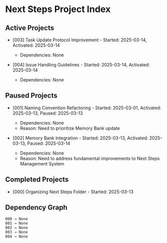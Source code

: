 # Next Steps Project Index

## Active Projects
- [003] Task Update Protocol Improvement - Started: 2025-03-14, Activated: 2025-03-14
  - Dependencies: None

- [004] Issue Handling Guidelines - Started: 2025-03-14, Activated: 2025-03-14
  - Dependencies: None

## Paused Projects
- [001] Naming Convention Refactoring - Started: 2025-03-01, Activated: 2025-03-13, Paused: 2025-03-13
  - Dependencies: None
  - Reason: Need to prioritize Memory Bank update

- [002] Memory Bank Integration - Started: 2025-03-13, Activated: 2025-03-13, Paused: 2025-03-14
  - Dependencies: None
  - Reason: Need to address fundamental improvements to Next Steps Management System

## Completed Projects
- [000] Organizing Next Steps Folder - Started: 2025-03-13

## Dependency Graph
```
000 → None
001 → None
002 → None
003 → None
004 → None
```
